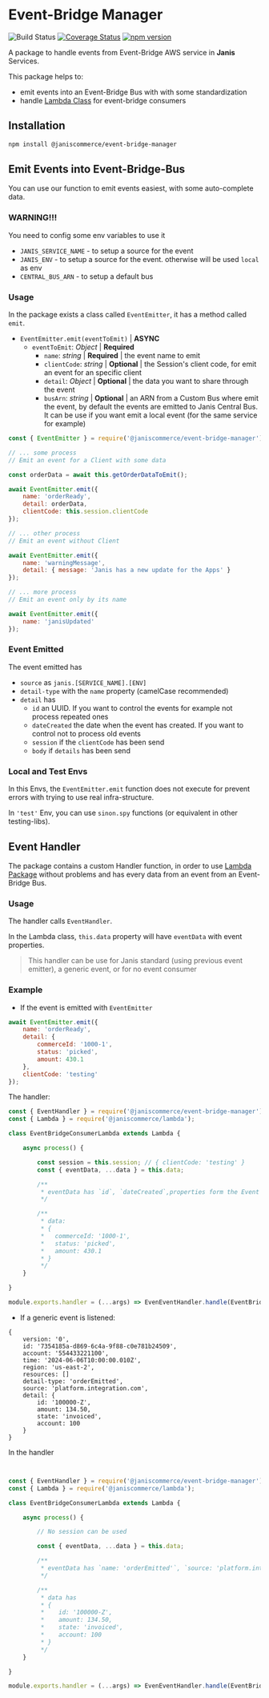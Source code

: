 # Event-Bridge Manager

![Build Status](https://github.com/janis-commerce/event-bridge-manager/workflows/Build%20Status/badge.svg)
[![Coverage Status](https://coveralls.io/repos/github/janis-commerce/event-bridge-manager/badge.svg?branch=master)](https://coveralls.io/github/janis-commerce/event-bridge-manager?branch=master)
[![npm version](https://badge.fury.io/js/%40janiscommerce%2Fevent-bridge-manager.svg)](https://www.npmjs.com/package/@janiscommerce/event-bridge-manager)

A package to handle events from Event-Bridge AWS service in **Janis** Services.

This package helps to:
* emit events into an Event-Bridge Bus with with some standardization
* handle [Lambda Class](https://github.com/janis-commerce/lambda) for event-bridge consumers

## Installation

```sh
npm install @janiscommerce/event-bridge-manager
```

## Emit Events into Event-Bridge-Bus

You can use our function to emit events easiest, with some auto-complete data.

### WARNING!!!

You need to config some env variables to use it

* `JANIS_SERVICE_NAME` - to setup a source for the event
* `JANIS_ENV` - to setup a source for the event. otherwise will be used `local` as env
* `CENTRAL_BUS_ARN` - to setup a default bus

### Usage

In the package exists a class called `EventEmitter`, it has a method called `emit`.

* `EventEmitter.emit(eventToEmit)` | __ASYNC__
    * `eventToEmit`: _Object_ | __Required__
        * `name`: _string_ | __Required__ | the event name to emit
        * `clientCode`: _string_ | __Optional__ | the Session's client code, for emit an event for an specific client
        * `detail`: _Object_ | __Optional__ | the data you want to share through the event
        * `busArn`: _string_ | __Optional__ | an ARN from a Custom Bus where emit the event, by default the events are emitted to Janis Central Bus. It can be use if you want emit a local event (for the same service for example)

```js
const { EventEmitter } = require('@janiscommerce/event-bridge-manager');

// ... some process
// Emit an event for a Client with some data

const orderData = await this.getOrderDataToEmit();

await EventEmitter.emit({
    name: 'orderReady',
    detail: orderData,
    clientCode: this.session.clientCode
});

// ... other process
// Emit an event without Client

await EventEmitter.emit({
    name: 'warningMessage',
    detail: { message: 'Janis has a new update for the Apps' }
});

// ... more process
// Emit an event only by its name

await EventEmitter.emit({
    name: 'janisUpdated'
});

```

### Event Emitted

The event emitted has
* `source` as `janis.[SERVICE_NAME].[ENV]`
* `detail-type` with the `name` property (camelCase recommended)
* `detail` has
    * `id` an UUID. If you want to control the events for example not process repeated ones
    * `dateCreated` the date when the event has created. If you want to control not to process old events
    * `session` if the `clientCode` has been send
    * `body` if `details` has been send

### Local and Test Envs

In this Envs, the `EventEmitter.emit` function does not execute for prevent errors with trying to use real infra-structure.

In `'test'` Env, you can use `sinon.spy` functions (or equivalent in other testing-libs).

## Event Handler

The package contains a custom Handler function, in order to use [Lambda Package](https://github.com/janis-commerce/lambda) without problems and has every data from an event from an Event-Bridge Bus.

### Usage

The handler calls `EventHandler`.

In the Lambda class, `this.data` property will have `eventData` with event properties.

> This handler can be use for Janis standard (using previous event emitter), a generic event, or for no event consumer

### Example

* If the event is emitted with `EventEmitter`

```js
await EventEmitter.emit({
    name: 'orderReady',
    detail: {
        commerceId: '1000-1',
        status: 'picked',
        amount: 430.1
    },
    clientCode: 'testing'
});
```

The handler:

```js
const { EventHandler } = require('@janiscommerce/event-bridge-manager');
const { Lambda } = require('@janiscommerce/lambda');

class EventBridgeConsumerLambda extends Lambda {

    async process() {

        const session = this.session; // { clientCode: 'testing' }
        const { eventData, ...data } = this.data;

        /**
         * eventData has `id`, `dateCreated`,properties form the Event emitted and `name: 'orderReady'`, `source: 'janis.readme.test'`
         */

        /**
         * data:
         * {
         *   commerceId: '1000-1',
         *   status: 'picked',
         *   amount: 430.1
         * }
         */
    }

}

module.exports.handler = (...args) => EvenEventHandler.handle(EventBridgeConsumerLambda, args);

```

* If a generic event is listened:

```
{
    version: '0',
	id: '7354185a-d869-6c4a-9f88-c0e781b24509',
	account: '554433221100',
	time: '2024-06-06T10:00:00.010Z',
	region: 'us-east-2',
	resources: []
    detail-type: 'orderEmitted',
	source: 'platform.integration.com',
    detail: {
        id: '100000-Z',
        amount: 134.50,
        state: 'invoiced',
        account: 100
    }
}
```

In the handler

```js


const { EventHandler } = require('@janiscommerce/event-bridge-manager');
const { Lambda } = require('@janiscommerce/lambda');

class EventBridgeConsumerLambda extends Lambda {

    async process() {

        // No session can be used

        const { eventData, ...data } = this.data;

        /**
         * eventData has `name: 'orderEmitted'`, `source: 'platform.integration.com'`
         */

        /**
         * data has
         * {
         *    id: '100000-Z',
         *    amount: 134.50,
         *    state: 'invoiced',
         *    account: 100
         * }
         */
    }

}

module.exports.handler = (...args) => EvenEventHandler.handle(EventBridgeConsumerLambda, args);

```